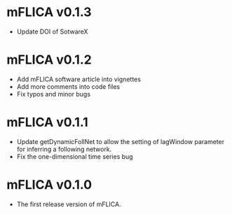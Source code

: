 # mFLICA v0.1.3
* Update DOI of SotwareX
# mFLICA v0.1.2
* Add mFLICA software article into vignettes
* Add more comments into code files
* Fix typos and minor bugs

# mFLICA v0.1.1
* Update getDynamicFollNet to allow the setting of lagWindow parameter for inferring a following network.
* Fix the one-dimensional time series bug

# mFLICA v0.1.0
* The first release version of mFLICA.
